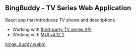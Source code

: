 ## BingBuddy - TV Series Web Application

React app that introduces TV shows and descriptions.

* Working with [third-party TV series API](https://www.tvmaze.com/api)
* Working with [MUI v4.12.2](https://v4.mui.com/)

[binge_buddy.webm](https://user-images.githubusercontent.com/58370322/227768046-9b312cc5-906b-4827-bfdb-6ee760ba74db.webm)

